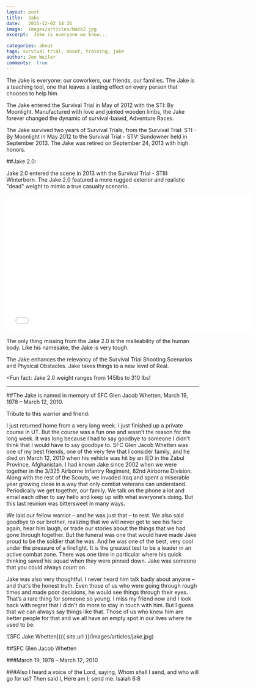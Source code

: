 ```yaml
---
layout: post
title:  Jake
date:   2015-12-02 14:36
image:  images/articles/Nack2.jpg
excerpt:  Jake is everyone we know...

categories: about
tags: survival trial, about, training, jake
author: Jon Weiler
comments:  true
---
```


The Jake is everyone: our coworkers, our friends, our families. The Jake is a teaching tool, one that leaves a lasting effect on every person that chooses to help him.

The Jake entered the Survival Trial in May of 2012 with the STI: By Moonlight.  Manufactured with love and jointed wooden limbs, the Jake forever changed the dynamic of survival-based, Adventure Races.


The Jake survived two years of Survival Trials, from the Survival Trial: STI - By Moonlight in May 2012 to the Survival Trial - STV: Sundowner held in September 2013.  The Jake was retired on September 24, 2013 with high honors.

##Jake 2.0: 

Jake 2.0 entered the scene in 2013 with the Survival Trial - STIII: Winterborn.  The Jake 2.0 featured a more rugged exterior and realistic "dead" weight to mimic a true casualty scenario.

<iframe src="//www.youtube.com/embed/-WEfgZ_XOZg" width="640" height="360" frameborder="0" allowfullscreen="allowfullscreen"></iframe>

The only thing missing from the Jake 2.0 is the malleability of the human body.  Like his namesake, the Jake is very tough.


The Jake enhances the relevancy of the Survival Trial Shooting Scenarios and Physical Obstacles.  Jake takes things to a new level of Real.



<Fun fact:  Jake 2.0 weight ranges from 145lbs to 310 lbs! 

- - -

##The Jake is named in memory of SFC Glen Jacob Whetten, March 19, 1978 – March 12, 2010.  

Tribute to this warrior and friend:

I just returned home from a very long week. I just finished up a private course in UT.  But the course was a fun one and wasn’t the reason for the long week. It was long because I had to say goodbye to someone I didn’t think that I would have to say goodbye to. SFC Glen Jacob Whetten was one of my best friends, one of the very few that I consider family, and he died on March 12, 2010 when his vehicle was hit by an IED in the Zabul Province, Afghanistan. I had known Jake since 2002 when we were together in the 3/325 Airborne Infantry Regiment, 82nd Airborne Division. Along with the rest of the Scouts, we invaded Iraq and spent a miserable year growing close in a way that only combat veterans can understand. Periodically we get together, our family. We talk on the phone a lot and email each other to say hello and keep up with what everyone’s doing. But this last reunion was bittersweet in many ways.

We laid our fellow warrior – and he was just that – to rest. We also said goodbye to our brother, realizing that we will never get to see his face again, hear him laugh, or trade our stories about the things that we had gone through together. But the funeral was one that would have made Jake proud to be the soldier that he was. And he was one of the best, very cool under the pressure of a firefight. It is the greatest test to be a leader in an active combat zone. There was one time in particular where his quick thinking saved his squad when they were pinned down.  Jake was someone that you could always count on.

Jake was also very thoughtful. I never heard him talk badly about anyone – and that’s the honest truth. Even those of us who were going through rough times and made poor decisions, he would see things through their eyes. That’s a rare thing for someone so young. I miss my friend now and I look back with regret that I didn’t do more to stay in touch with him. But I guess that we can always say things like that. Those of us who knew him are better people for that and we all have an empty spot in our lives where he used to be.

![SFC Jake Whetten]({{ site.url }}/images/articles/jake.jpg) 

##SFC Glen Jacob Whetten 

###March 19, 1978 – March 12, 2010 

###Also I heard a voice of the Lord, saying, Whom shall I send, and who will go for us?  Then said I, Here am I; send me.  Isaiah 6:8  

 